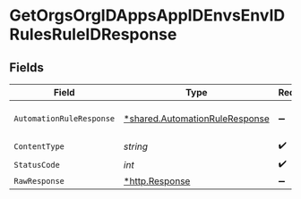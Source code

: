 # GetOrgsOrgIDAppsAppIDEnvsEnvIDRulesRuleIDResponse


## Fields

| Field                                                                           | Type                                                                            | Required                                                                        | Description                                                                     |
| ------------------------------------------------------------------------------- | ------------------------------------------------------------------------------- | ------------------------------------------------------------------------------- | ------------------------------------------------------------------------------- |
| `AutomationRuleResponse`                                                        | [*shared.AutomationRuleResponse](../../models/shared/automationruleresponse.md) | :heavy_minus_sign:                                                              | The AutomationRule<br/><br/>                                                    |
| `ContentType`                                                                   | *string*                                                                        | :heavy_check_mark:                                                              | N/A                                                                             |
| `StatusCode`                                                                    | *int*                                                                           | :heavy_check_mark:                                                              | N/A                                                                             |
| `RawResponse`                                                                   | [*http.Response](https://pkg.go.dev/net/http#Response)                          | :heavy_minus_sign:                                                              | N/A                                                                             |